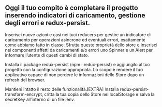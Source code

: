 ## Oggi il tuo compito è completare il progetto inserendo indicatori di caricamento, gestione degli errori e redux-persist.

Inserisci nuove azioni e casi nei tuoi reducers per gestire un indicatore di caricamento per operazioni asincrone ed eventuali errori, esattamente come abbiamo fatto in classe. Sfrutta queste proprietà dello store e inserisci nei componenti affetti da caricamenti e/o errori uno Spinner e un Alert per informare l’utente di questi cambi di stato.

Installa il package redux-persist (npm i redux-persist) e aggiungilo al tuo progetto con la configurazione appropriata. Lo scopo è rendere il tuo applicativo capace di non perdere le informazioni dello Store dopo un refresh del browser.

Mantieni intatto il resto delle funzionalità.[EXTRA]
Installa redux-persist-transform-encrypt, critta la tua copia dello Store nel localStorage e salva la secretKey all’interno di un file .env.
